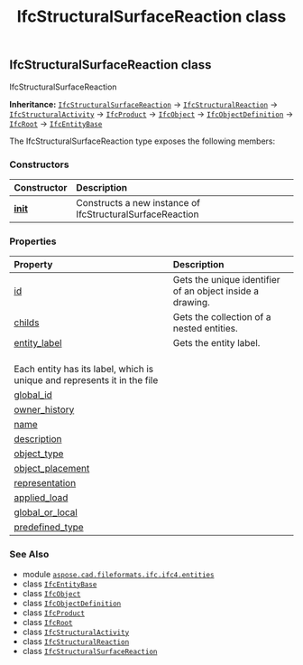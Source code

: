 ﻿---
title: IfcStructuralSurfaceReaction class
second_title: Aspose.CAD for Python via .NET API References
description: 
type: docs
weight: 6640
url: /python-net/aspose.cad.fileformats.ifc.ifc4.entities/ifcstructuralsurfacereaction/
is_root: false
---

## IfcStructuralSurfaceReaction class

IfcStructuralSurfaceReaction



**Inheritance:** [`IfcStructuralSurfaceReaction`](/cad/python-net/aspose.cad.fileformats.ifc.ifc4.entities/ifcstructuralsurfacereaction) → 
[`IfcStructuralReaction`](/cad/python-net/aspose.cad.fileformats.ifc.ifc4.entities/ifcstructuralreaction) → 
[`IfcStructuralActivity`](/cad/python-net/aspose.cad.fileformats.ifc.ifc4.entities/ifcstructuralactivity) → 
[`IfcProduct`](/cad/python-net/aspose.cad.fileformats.ifc.ifc4.entities/ifcproduct) → 
[`IfcObject`](/cad/python-net/aspose.cad.fileformats.ifc.ifc4.entities/ifcobject) → 
[`IfcObjectDefinition`](/cad/python-net/aspose.cad.fileformats.ifc.ifc4.entities/ifcobjectdefinition) → 
[`IfcRoot`](/cad/python-net/aspose.cad.fileformats.ifc.ifc4.entities/ifcroot) → 
[`IfcEntityBase`](/cad/python-net/aspose.cad.fileformats.ifc/ifcentitybase)



The IfcStructuralSurfaceReaction type exposes the following members:

### Constructors
| Constructor | Description |
| :- | :- |
| [__init__](/cad/python-net/aspose.cad.fileformats.ifc.ifc4.entities/ifcstructuralsurfacereaction/__init__/#) | Constructs a new instance of IfcStructuralSurfaceReaction |


### Properties
| Property | Description |
| :- | :- |
| [id](/cad/python-net/aspose.cad.fileformats.ifc.ifc4.entities/ifcstructuralsurfacereaction/id) | Gets the unique identifier of an object inside a drawing. |
| [childs](/cad/python-net/aspose.cad.fileformats.ifc.ifc4.entities/ifcstructuralsurfacereaction/childs) | Gets the collection of a nested entities. |
| [entity_label](/cad/python-net/aspose.cad.fileformats.ifc.ifc4.entities/ifcstructuralsurfacereaction/entity_label) | Gets the entity label.<br/>Each entity has its label, which is unique and represents it in the file |
| [global_id](/cad/python-net/aspose.cad.fileformats.ifc.ifc4.entities/ifcstructuralsurfacereaction/global_id) |  |
| [owner_history](/cad/python-net/aspose.cad.fileformats.ifc.ifc4.entities/ifcstructuralsurfacereaction/owner_history) |  |
| [name](/cad/python-net/aspose.cad.fileformats.ifc.ifc4.entities/ifcstructuralsurfacereaction/name) |  |
| [description](/cad/python-net/aspose.cad.fileformats.ifc.ifc4.entities/ifcstructuralsurfacereaction/description) |  |
| [object_type](/cad/python-net/aspose.cad.fileformats.ifc.ifc4.entities/ifcstructuralsurfacereaction/object_type) |  |
| [object_placement](/cad/python-net/aspose.cad.fileformats.ifc.ifc4.entities/ifcstructuralsurfacereaction/object_placement) |  |
| [representation](/cad/python-net/aspose.cad.fileformats.ifc.ifc4.entities/ifcstructuralsurfacereaction/representation) |  |
| [applied_load](/cad/python-net/aspose.cad.fileformats.ifc.ifc4.entities/ifcstructuralsurfacereaction/applied_load) |  |
| [global_or_local](/cad/python-net/aspose.cad.fileformats.ifc.ifc4.entities/ifcstructuralsurfacereaction/global_or_local) |  |
| [predefined_type](/cad/python-net/aspose.cad.fileformats.ifc.ifc4.entities/ifcstructuralsurfacereaction/predefined_type) |  |



### See Also
* module [`aspose.cad.fileformats.ifc.ifc4.entities`](..)
* class [`IfcEntityBase`](/cad/python-net/aspose.cad.fileformats.ifc/ifcentitybase)
* class [`IfcObject`](/cad/python-net/aspose.cad.fileformats.ifc.ifc4.entities/ifcobject)
* class [`IfcObjectDefinition`](/cad/python-net/aspose.cad.fileformats.ifc.ifc4.entities/ifcobjectdefinition)
* class [`IfcProduct`](/cad/python-net/aspose.cad.fileformats.ifc.ifc4.entities/ifcproduct)
* class [`IfcRoot`](/cad/python-net/aspose.cad.fileformats.ifc.ifc4.entities/ifcroot)
* class [`IfcStructuralActivity`](/cad/python-net/aspose.cad.fileformats.ifc.ifc4.entities/ifcstructuralactivity)
* class [`IfcStructuralReaction`](/cad/python-net/aspose.cad.fileformats.ifc.ifc4.entities/ifcstructuralreaction)
* class [`IfcStructuralSurfaceReaction`](/cad/python-net/aspose.cad.fileformats.ifc.ifc4.entities/ifcstructuralsurfacereaction)
